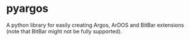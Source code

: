 # pyargos
A python library for easily creating Argos, ArDOS and BitBar extensions (note that BitBar might not be fully supported).
